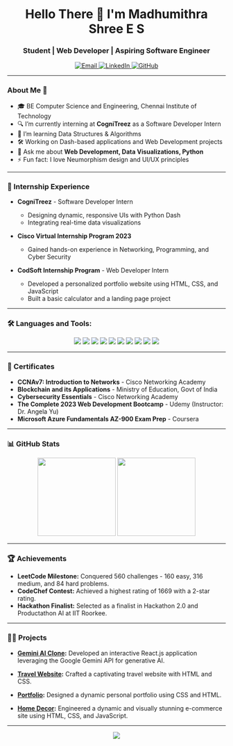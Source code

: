 <h1 align="center">Hello There 👋 I'm Madhumithra Shree E S</h1>

<h3 align="center">Student | Web Developer | Aspiring Software Engineer</h3>

<p align="center">
  <a href="mailto:madhumithrakumar73@gmail.com"> 
    <img src="https://img.shields.io/badge/-Email-black?style=flat&logo=gmail&logoColor=white" alt="Email"> 
  </a>
  <a href="https://www.linkedin.com/in/madhumithra-shree-e-s-97074623b">
    <img src="https://img.shields.io/badge/-LinkedIn-blue?style=flat&logo=Linkedin&logoColor=white" alt="LinkedIn">
  </a>
  <a href="https://github.com/mithrakumar26">
    <img src="https://img.shields.io/badge/-GitHub-black?style=flat&logo=github&logoColor=white" alt="GitHub">
  </a>
</p>

---

### About Me 🚀

- 🎓 BE Computer Science and Engineering, Chennai Institute of Technology
- 🔍 I’m currently interning at **CogniTreez** as a Software Developer Intern
- 🌱 I’m learning Data Structures & Algorithms
- 🛠️ Working on Dash-based applications and Web Development projects
- 💬 Ask me about **Web Development, Data Visualizations, Python**
- ⚡ Fun fact: I love Neumorphism design and UI/UX principles

---

### 💼 Internship Experience

- **CogniTreez** - Software Developer Intern
  - Designing dynamic, responsive UIs with Python Dash
  - Integrating real-time data visualizations

- **Cisco Virtual Internship Program 2023**
  - Gained hands-on experience in Networking, Programming, and Cyber Security
  
- **CodSoft Internship Program** - Web Developer Intern
  - Developed a personalized portfolio website using HTML, CSS, and JavaScript
  - Built a basic calculator and a landing page project

---

### 🛠️ Languages and Tools:

<p align="center">
  <img src="https://img.shields.io/badge/-C%20/C++-00599C?style=flat-square&logo=c%2B%2B&logoColor=white"/>
  <img src="https://img.shields.io/badge/-Python-black?style=flat-square&logo=python"/>
  <img src="https://img.shields.io/badge/-JavaScript-black?style=flat-square&logo=javascript"/>
  <img src="https://img.shields.io/badge/-HTML5-E34F26?style=flat-square&logo=html5&logoColor=white"/>
  <img src="https://img.shields.io/badge/-CSS3-1572B6?style=flat-square&logo=css3"/>
  <img src="https://img.shields.io/badge/-React-black?style=flat-square&logo=react"/>
  <img src="https://img.shields.io/badge/-MongoDB-black?style=flat-square&logo=mongodb"/>
  <img src="https://img.shields.io/badge/-MySQL-black?style=flat-square&logo=mysql"/>
  <img src="https://img.shields.io/badge/-Bootstrap-563D7C?style=flat-square&logo=bootstrap"/>
  <img src="https://img.shields.io/badge/-VS%20Code-black?style=flat-square&logo=visual-studio-code"/>
</p>

---

### 🔖 Certificates

- **CCNAv7: Introduction to Networks** - Cisco Networking Academy
- **Blockchain and its Applications** - Ministry of Education, Govt of India
- **Cybersecurity Essentials** - Cisco Networking Academy
- **The Complete 2023 Web Development Bootcamp** - Udemy (Instructor: Dr. Angela Yu)
- **Microsoft Azure Fundamentals AZ-900 Exam Prep** - Coursera

---

### 📊 GitHub Stats

<p align="center">
  <img height="180em" src="https://github-readme-stats.vercel.app/api?username=mithrakumar26&show_icons=true&hide_border=true&&count_private=true&include_all_commits=true&theme=radical" />
  <img height="180em" src="https://github-readme-stats.vercel.app/api/top-langs/?username=mithrakumar26&show_icons=true&hide_border=true&layout=compact&langs_count=8&theme=radical"/>
</p>

---

### 🏆 Achievements

- **LeetCode Milestone:** Conquered 560 challenges - 160 easy, 316 medium, and 84 hard problems.
- **CodeChef Contest:** Achieved a highest rating of 1669 with a 2-star rating.
- **Hackathon Finalist:** Selected as a finalist in Hackathon 2.0 and Productathon AI at IIT Roorkee.

---

### 👨‍💻 Projects

- **[Gemini AI Clone](https://github.com/mithrakumar26/Gemini-AI-Clone):**
  Developed an interactive React.js application leveraging the Google Gemini API for generative AI.

- **[Travel Website](https://github.com/mithrakumar26/Travel-Website.git):**
  Crafted a captivating travel website with HTML and CSS.

- **[Portfolio](https://github.com/mithrakumar26/portfolio.git):**
  Designed a dynamic personal portfolio using CSS and HTML.

- **[Home Decor](https://github.com/mithrakumar26/Home-decor.git):**
  Engineered a dynamic and visually stunning e-commerce site using HTML, CSS, and JavaScript.

---

<p align="center">
  <img src="https://img.shields.io/badge/GitHub_Profile-Visit%20My%20GitHub-lightgrey?style=for-the-badge&logo=github"/>
</p>
